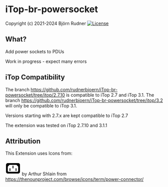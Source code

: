 # iTop-br-powersocket

Copyright (c) 2021-2024 Björn Rudner
[![License](https://img.shields.io/github/license/rudnerbjoern/iTop-br-powersocket)](https://github.com/rudnerbjoern/iTop-br-powersocket/blob/main/LICENSE)

## What?

Add power sockets to PDUs

Work in progress - expect many errors

## iTop Compatibility

The branch <https://github.com/rudnerbjoern/iTop-br-powersocket/tree/itop/2.7.10> is compatible to iTop 2.7 and iTop 3.1.
The branch <https://github.com/rudnerbjoern/iTop-br-powersocket/tree/itop/3.2> will only be compatible to iTop 3.1.

Versions starting with 2.7.x are kept compatible to iTop 2.7

The extension was tested on iTop 2.7.10 and 3.1.1

## Attribution

This Extension uses Icons from:

![power connector](images/powersocket.png) by Arthur Shlain from <https://thenounproject.com/browse/icons/term/power-connector/>
